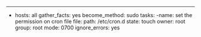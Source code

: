 ---
- hosts: all
gather_facts: yes
become_method: sudo
tasks:
 -name: set the permission on cron file
  file:
   path: /etc/cron.d
   state: touch
   owner: root
   group: root
   mode: 0700
 ignore_errors: yes
 
<!---
avinesh19/avinesh19 is a ✨ special ✨ repository because its `README.md` (this file) appears on your GitHub profile.
You can click the Preview link to take a look at your changes.
--->
